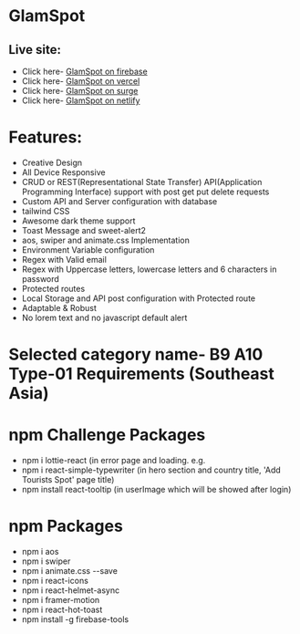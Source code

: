 # GlamSpot

## Live site:

- Click here- [GlamSpot on firebase](https://glamspot-khaled.web.app)
- Click here- [GlamSpot on vercel](https://ph-a11-client-by-khaled.vercel.app)
- Click here- [GlamSpot on surge](https://ph-a11-client-by-khaled.surge.sh)
- Click here- [GlamSpot on netlify](https://ph-a11-client-by-khaled.netlify.app)

# Features:

- Creative Design
- All Device Responsive
- CRUD or REST(Representational State Transfer) API(Application Programming
  Interface) support with post get put delete requests
- Custom API and Server configuration with database
- tailwind CSS
- Awesome dark theme support
- Toast Message and sweet-alert2
- aos, swiper and animate.css Implementation
- Environment Variable configuration
- Regex with Valid email
- Regex with Uppercase letters, lowercase letters and 6 characters in password
- Protected routes
- Local Storage and API post configuration with Protected route
- Adaptable & Robust
- No lorem text and no javascript default alert

# Selected category name- B9 A10 Type-01 Requirements (Southeast Asia)

# npm Challenge Packages

- npm i lottie-react (in error page and loading. e.g.
  <!-- [here](http://localhost:5173/add-tourists-spotffgdfdfgfdvgdfg)) -->
- npm i react-simple-typewriter (in hero section and country title, 'Add
  Tourists Spot' page title)
- npm install react-tooltip (in userImage which will be showed after login)

# npm Packages

- npm i aos
- npm i swiper
- npm i animate.css --save
- npm i react-icons
- npm i react-helmet-async
- npm i framer-motion
- npm i react-hot-toast
- npm install -g firebase-tools
